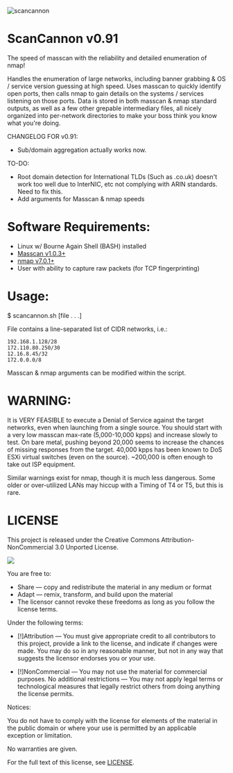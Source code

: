 ![scancannon](http://oi43.tinypic.com/2vwwdpw.jpg)


ScanCannon v0.91
=========
The speed of masscan with the reliability and detailed enumeration of nmap!

Handles the enumeration of large networks, including banner grabbing & OS / service version guessing at high speed. Uses masscan to quickly identify open ports, then calls nmap to gain details on the systems / services listening on those ports. Data is stored in both masscan & nmap standard outputs, as well as a few other grepable intermediary files, all nicely organized into per-network directories to make your boss think you know what you're doing. 


CHANGELOG FOR v0.91:

* Sub/domain aggregation actually works now.

TO-DO:

* Root domain detection for International TLDs (Such as .co.uk) doesn't work too well due to InterNIC, etc not complying with ARIN standards. Need to fix this.
* Add arguments for Masscan & nmap speeds


Software Requirements:
=========
* Linux w/ Bourne Again Shell (BASH) installed
* [Masscan v1.0.3+](https://github.com/robertdavidgraham/masscan)
* [nmap v7.0.1+](https://github.com/nmap/nmap)
* User with ability to capture raw packets (for TCP fingerprinting)

Usage:
=========
$ scancannon.sh [file . . .]

File contains a line-separated list of CIDR networks, i.e.:

	192.168.1.128/28
	172.110.80.250/30
	12.16.8.45/32
	172.0.0.0/8


Masscan & nmap arguments can be modified within the script.


WARNING:
=========
It is VERY FEASIBLE to execute a Denial of Service against the target networks, even when launching from a single source. You should start with a very low masscan max-rate (5,000-10,000 kpps) and increase slowly to test. On bare metal, pushing beyond 20,000 seems to increase the chances of missing responses from the target. 40,000 kpps has been known to DoS ESXi virtual switches (even on the source). ~200,000 is often enough to take out ISP equipment. 

Similar warnings exist for nmap, though it is much less dangerous. Some older or over-utilized LANs may hiccup with a Timing of T4 or T5, but this is rare. 


LICENSE
=========
This project is released under the Creative Commons Attribution-NonCommercial 3.0 Unported License.

![](https://upload.wikimedia.org/wikipedia/commons/9/99/Cc-by-nc_icon.svg)

You are free to:

* Share — copy and redistribute the material in any medium or format
* Adapt — remix, transform, and build upon the material
* The licensor cannot revoke these freedoms as long as you follow the license terms.

Under the following terms:

* [!]Attribution — You must give appropriate credit to all contributors to this project, provide a link to the license, and indicate if changes were made. You may do so in any reasonable manner, but not in any way that suggests the licensor endorses you or your use.

* [!]NonCommercial — You may not use the material for commercial purposes.
No additional restrictions — You may not apply legal terms or technological measures that legally restrict others from doing anything the license permits.

Notices:

You do not have to comply with the license for elements of the material in the public domain or where your use is permitted by an applicable exception or limitation.

No warranties are given.

For the full text of this license, see [LICENSE](https://github.com/johnnyxmas/ScanCannon/blob/master/LICENSE).

